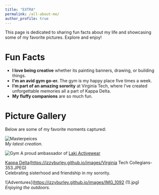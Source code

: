 ```yaml
---
title: "EXTRA"
permalink: /all-about-me/
author_profile: true
---
```


This page is dedicated to sharing fun facts about my life and showcasing some of my favorite pictures. Explore and enjoy!

# Fun Facts  
- **I love being creative** whether its painting banners, drawing, or building things.  
- **I'm an avid gym go-er.** The gym is my happy place five times a week.  
- **I’m part of an amazing sorority** at Virginia Tech, where I’ve created unforgettable memories all a part of Kappa Delta.  
- **My fluffy companions** are so much fun.

# Picture Gallery  
Below are some of my favorite moments captured:  

![Masterpeices](https://via.placeholder.com/300)  
*My latest creation.*  

![Gym](https://izzyburley.github.io/images/IMG_2467.jpg)
A proud ambassador of [Laki Activewear](https://lakiactive.com/?ref=izzyburley&utm_source=affiliate)

[Kappa Delta](https://vt.kappadelta.org/)(https://izzyburley.github.io/images/Virginia Tech Collegians-353.JPEG)  
Celebrating sisterhood and friendship in my sorority.  

![Adventures](https://izzyburley.github.io/images/IMG_1092 (1).jpg)  
*Enjoying the outdoors.*  
